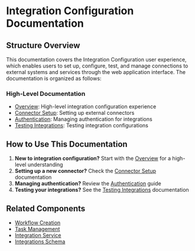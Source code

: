 # Integration Configuration Documentation

## Structure Overview

This documentation covers the Integration Configuration user experience, which enables users to set up, configure, test, and manage connections to external systems and services through the web application interface. The documentation is organized as follows:

### High-Level Documentation

* [Overview](./overview.md): High-level integration configuration experience
* [Connector Setup](./connector_setup.md): Setting up external connectors
* [Authentication](./authentication.md): Managing authentication for integrations
* [Testing Integrations](./testing_integrations.md): Testing integration configurations

## How to Use This Documentation



1. **New to integration configuration?** Start with the [Overview](./overview.md) for a high-level understanding
2. **Setting up a new connector?** Check the [Connector Setup](./connector_setup.md) documentation
3. **Managing authentication?** Review the [Authentication](./authentication.md) guide
4. **Testing your integrations?** See the [Testing Integrations](./testing_integrations.md) documentation

## Related Components

* [Workflow Creation](../workflow_creation/overview.md)
* [Task Management](../task_management/overview.md)
* [Integration Service](../../integration_service/README.md)
* [Integrations Schema](.././schemas/integrations.md)


